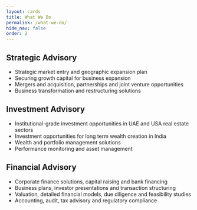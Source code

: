 ```yaml
---
layout: cards
title: What We Do
permalink: /what-we-do/
hide_nav: false
order: 2
---
```


## Strategic Advisory

- Strategic market entry and geographic expansion plan
- Securing growth capital for business expansion 
- Mergers and acquisition, partnerships and joint venture opportunities 
- Business transformation and restructuring solutions 

## Investment Advisory

- Institutional-grade investment opportunities in UAE and USA real estate sectors
- Investment opportunities for long term wealth creation in India
- Wealth and portfolio management solutions
- Performance monitoring and asset management 

## Financial Advisory

- Corporate finance solutions, capital raising and bank financing
- Business plans, investor presentations and transaction structuring
- Valuation, detailed financial models, due diligence and feasibility studies
- Accounting, audit, tax advisory and regulatory compliance
